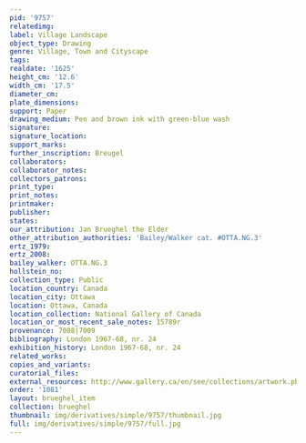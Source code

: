 ```yaml
---
pid: '9757'
relatedimg: 
label: Village Landscape
object_type: Drawing
genre: Village, Town and Cityscape
tags: 
realdate: '1625'
height_cm: '12.6'
width_cm: '17.5'
diameter_cm: 
plate_dimensions: 
support: Paper
drawing_medium: Pen and brown ink with green-blue wash
signature: 
signature_location: 
support_marks: 
further_inscription: Breugel
collaborators: 
collaborator_notes: 
collectors_patrons: 
print_type: 
print_notes: 
printmaker: 
publisher: 
states: 
our_attribution: Jan Brueghel the Elder
other_attribution_authorities: 'Bailey/Walker cat. #OTTA.NG.3'
ertz_1979: 
ertz_2008: 
bailey_walker: OTTA.NG.3
hollstein_no: 
collection_type: Public
location_country: Canada
location_city: Ottawa
location: Ottawa, Canada
location_collection: National Gallery of Canada
location_or_most_recent_sale_notes: 15789r
provenance: 7008|7009
bibliography: London 1967-68, nr. 24
exhibition_history: London 1967-68, nr. 24
related_works: 
copies_and_variants: 
curatorial_files: 
external_resources: http://www.gallery.ca/en/see/collections/artwork.php?mkey=7806
order: '1081'
layout: brueghel_item
collection: brueghel
thumbnail: img/derivatives/simple/9757/thumbnail.jpg
full: img/derivatives/simple/9757/full.jpg
---
```

